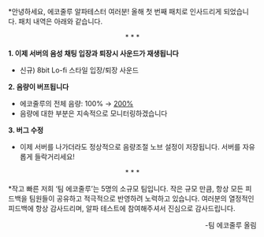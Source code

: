*안녕하세요, 에코줄루 알파테스터 여러분! 올해 첫 번째 패치로 인사드리게 되었습니다. 패치 내역은 아래와 같습니다.


<div align="center">
* * *
</div>

**1. 이제 서버의 음성 채팅 입장과 퇴장시 사운드가 재생됩니다**

+ 신규) 8bit Lo-fi 스타일 입장/퇴장 사운드

**2. 음량이 버프됩니다**

+ 에코줄루의 전체 음량: 100% → <ins>200%<ins>
+ 음량에 대한 부분은 지속적으로 모니터링하겠습니다

**3. 버그 수정**

+ 이제 서버를 나가더라도 </ins>정상적으로 음량조절 노브 설정이 저장</ins>됩니다. 서버를 자유롭게 들락거리세요!

<div align="center">
* * *
</div>

*작고 빠른 저희 ‘팀 에코줄루’는 5명의 소규모 팀입니다. 작은 규모 만큼, 항상 모든 피드백을 팀원들이 공유하고 적극적으로 반영하려 노력하고 있습니다. 여러분의 열정적인 피드백에 항상 감사드리며, 알파 테스트에 참여해주셔서 진심으로 감사드립니다.
<div align="right">
-팀 에코줄루 올림
</div>

